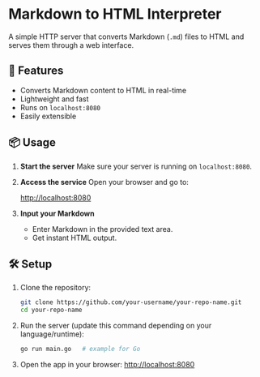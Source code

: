 # Markdown to HTML Interpreter

A simple HTTP server that converts Markdown (`.md`) files to HTML and serves them through a web interface.

## 🚀 Features

- Converts Markdown content to HTML in real-time
- Lightweight and fast
- Runs on `localhost:8080`
- Easily extensible

## 📦 Usage

1.  **Start the server**
    Make sure your server is running on `localhost:8080`.

2.  **Access the service**
    Open your browser and go to:

    [http://localhost:8080](http://localhost:8080)

3.  **Input your Markdown**
    - Enter Markdown in the provided text area.
    - Get instant HTML output.

## 🛠️ Setup

1.  Clone the repository:
    ```bash
    git clone https://github.com/your-username/your-repo-name.git
    cd your-repo-name
    ```
2.  Run the server (update this command depending on your language/runtime):
    ```bash
    go run main.go   # example for Go
    ```
3.  Open the app in your browser:
    [http://localhost:8080](http://localhost:8080)

